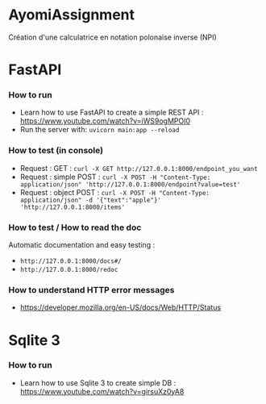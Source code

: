 # AyomiAssignment
 Création d'une calculatrice en notation polonaise inverse (NPI)


# FastAPI

### How to run
- Learn how to use FastAPI to create a simple REST API : https://www.youtube.com/watch?v=iWS9ogMPOI0 
- Run the server with: `uvicorn main:app --reload`

### How to test (in console)
- Request : GET : `curl -X GET http://127.0.0.1:8000/endpoint_you_want`
- Request : simple POST : `curl -X POST -H "Content-Type: application/json" 'http://127.0.0.1:8000/endpoint?value=test'`
- Request : object POST : `curl -X POST -H "Content-Type: application/json" -d '{"text":"apple"}' 'http://127.0.0.1:8000/items'`

### How to test / How to read the doc 
Automatic documentation and easy testing : 
- `http://127.0.0.1:8000/docs#/`
- `http://127.0.0.1:8000/redoc`

### How to understand HTTP error messages 
- https://developer.mozilla.org/en-US/docs/Web/HTTP/Status


# Sqlite 3 

### How to run 
- Learn how to use Sqlite 3 to create simple DB : https://www.youtube.com/watch?v=girsuXz0yA8
